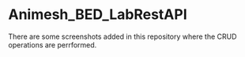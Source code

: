 # Animesh_BED_LabRestAPI

There are some screenshots added in this repository where the CRUD operations are perrformed.
